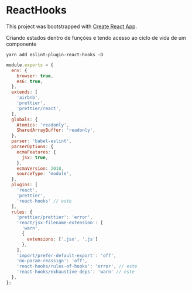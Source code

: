 # ReactHooks

This project was bootstrapped with [Create React App](https://github.com/facebook/create-react-app).

Criando estados dentro de funções e tendo acesso ao ciclo de vida de um componente

`yarn add eslint-plugin-react-hooks -D`

```js
module.exports = {
  env: {
    browser: true,
    es6: true,
  },
  extends: [
    'airbnb',
    'prettier',
    'prettier/react',
  ],
  globals: {
    Atomics: 'readonly',
    SharedArrayBuffer: 'readonly',
  },
  parser: 'babel-eslint',
  parserOptions: {
    ecmaFeatures: {
      jsx: true,
    },
    ecmaVersion: 2018,
    sourceType: 'module',
  },
  plugins: [
    'react',
    'prettier',
    'react-hooks' // este
  ],
  rules: {
    'prettier/prettier': 'error',
    'react/jsx-filename-extension': [
      'warn',
      {
        extensions: ['.jsx', '.js']
      },
    ],
    'import/prefer-default-export': 'off',
    'no-param-reassign': 'off',
    'react-hooks/rules-of-hooks': 'error', // este
    'react-hooks/exhaustive-deps': 'warn' // este
  },
};
```
